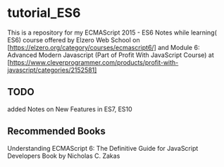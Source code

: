 # tutorial_ES6

This is a repository for my ECMAScript 2015 - ES6  Notes while 
learning( ES6) course offered by Elzero Web School on [https://elzero.org/category/courses/ecmascript6/]
and Module 6: Advanced Modern Javascript (Part of Profit With JavaScript Course)
at [https://www.cleverprogrammer.com/products/profit-with-javascript/categories/2152581]



## TODO
added Notes on New Features in ES7, ES10



## Recommended Books

Understanding ECMAScript 6: The Definitive Guide for JavaScript Developers
Book by Nicholas C. Zakas
